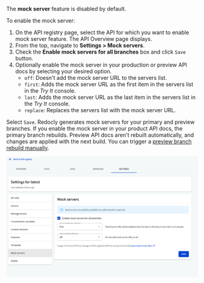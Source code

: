 The **mock server** feature is disabled by default.

To enable the mock server:

1. On the API registry page, select the API for which you want to enable mock server feature. The API Overview page displays.
2. From the top, navigate to **Settings > Mock servers**.
3. Check the **Enable mock servers for all branches** box and click `Save` button.
4. Optionally enable the mock server in your production or preview API docs by selecting your desired option.
    - `off`: Doesn't add the mock server URL to the servers list.
    - `first`: Adds the mock server URL as the first item in the servers list in the *Try It* console.
    - `last`: Adds the mock server URL as the last item in the servers list in the *Try It* console.
    - `replace`: Replaces the servers list with the mock server URL.

Select `Save`.
Redocly generates mock servers for your primary and preview branches.
If you enable the mock server in your product API docs, the primary branch rebuilds.
Preview API docs aren't rebuilt automatically, and changes are applied with the next build.
You can trigger a [preview branch rebuild manually](../api-registry/guides/restart-preview-branch-builds.md).

![mock server enable](images/mock-server-enable.png)
